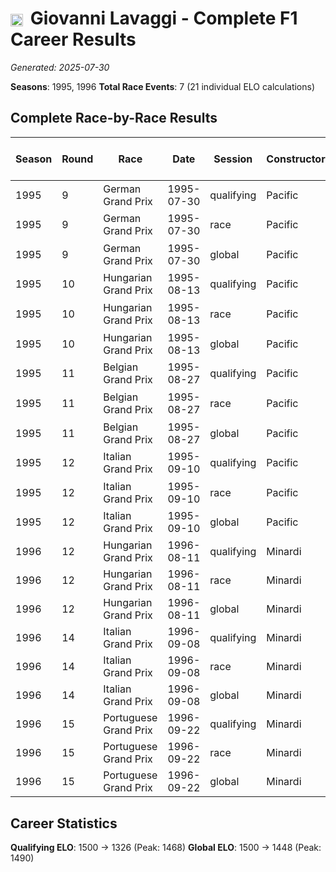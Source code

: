 # <img src="https://upload.wikimedia.org/wikipedia/commons/0/03/Flag_of_Italy.svg" alt="Italy" width="20" height="auto" style="vertical-align: middle; margin-right: 5px;" onerror="this.outerHTML='🇮🇹'; this.style.marginRight='5px';"/> Giovanni Lavaggi - Complete F1 Career Results

*Generated: 2025-07-30*

**Seasons**: 1995, 1996
**Total Race Events**: 7 (21 individual ELO calculations)

## Complete Race-by-Race Results

| Season | Round | Race | Date | Session | Constructor | Position | Starting ELO | ELO Change | Final ELO | Teammate | Teammate Position | Teammate Starting ELO | Teammate ELO Change | Teammate Final ELO |
|--------|-------|------|------|---------|-------------|----------|--------------|------------|-----------|----------|-------------------|----------------------|---------------------|-------------------|
| 1995 | 9 | German Grand Prix | 1995-07-30 | qualifying | Pacific | 24 | 1500 | -32 | 1468 | <img src="https://upload.wikimedia.org/wikipedia/commons/0/03/Flag_of_Italy.svg" alt="Italy" width="20" height="auto" style="vertical-align: middle; margin-right: 5px;" onerror="this.outerHTML='🇮🇹'; this.style.marginRight='5px';"/> Andrea Montermini | 23 | N/A | N/A | N/A |
| 1995 | 9 | German Grand Prix | 1995-07-30 | race | Pacific | DNF | 1500 | N/A | 1500 | <img src="https://upload.wikimedia.org/wikipedia/commons/0/03/Flag_of_Italy.svg" alt="Italy" width="20" height="auto" style="vertical-align: middle; margin-right: 5px;" onerror="this.outerHTML='🇮🇹'; this.style.marginRight='5px';"/> Andrea Montermini | 8 | N/A | N/A | N/A |
| 1995 | 9 | German Grand Prix | 1995-07-30 | global | Pacific | Q:24/R:DNF | 1500 | -10 | 1490 | <img src="https://upload.wikimedia.org/wikipedia/commons/0/03/Flag_of_Italy.svg" alt="Italy" width="20" height="auto" style="vertical-align: middle; margin-right: 5px;" onerror="this.outerHTML='🇮🇹'; this.style.marginRight='5px';"/> Andrea Montermini | Q:23/R:8 | N/A | N/A | N/A |
| 1995 | 10 | Hungarian Grand Prix | 1995-08-13 | qualifying | Pacific | 24 | 1468 | -26 | 1442 | <img src="https://upload.wikimedia.org/wikipedia/commons/0/03/Flag_of_Italy.svg" alt="Italy" width="20" height="auto" style="vertical-align: middle; margin-right: 5px;" onerror="this.outerHTML='🇮🇹'; this.style.marginRight='5px';"/> Andrea Montermini | 22 | N/A | N/A | N/A |
| 1995 | 10 | Hungarian Grand Prix | 1995-08-13 | race | Pacific | DNF | 1500 | N/A | 1500 | <img src="https://upload.wikimedia.org/wikipedia/commons/0/03/Flag_of_Italy.svg" alt="Italy" width="20" height="auto" style="vertical-align: middle; margin-right: 5px;" onerror="this.outerHTML='🇮🇹'; this.style.marginRight='5px';"/> Andrea Montermini | DNF | N/A | N/A | N/A |
| 1995 | 10 | Hungarian Grand Prix | 1995-08-13 | global | Pacific | Q:24/R:DNF | 1490 | -8 | 1483 | <img src="https://upload.wikimedia.org/wikipedia/commons/0/03/Flag_of_Italy.svg" alt="Italy" width="20" height="auto" style="vertical-align: middle; margin-right: 5px;" onerror="this.outerHTML='🇮🇹'; this.style.marginRight='5px';"/> Andrea Montermini | Q:22/R:DNF | N/A | N/A | N/A |
| 1995 | 11 | Belgian Grand Prix | 1995-08-27 | qualifying | Pacific | 23 | 1442 | -22 | 1420 | <img src="https://upload.wikimedia.org/wikipedia/commons/0/03/Flag_of_Italy.svg" alt="Italy" width="20" height="auto" style="vertical-align: middle; margin-right: 5px;" onerror="this.outerHTML='🇮🇹'; this.style.marginRight='5px';"/> Andrea Montermini | 21 | N/A | N/A | N/A |
| 1995 | 11 | Belgian Grand Prix | 1995-08-27 | race | Pacific | DNF | 1500 | N/A | 1500 | <img src="https://upload.wikimedia.org/wikipedia/commons/0/03/Flag_of_Italy.svg" alt="Italy" width="20" height="auto" style="vertical-align: middle; margin-right: 5px;" onerror="this.outerHTML='🇮🇹'; this.style.marginRight='5px';"/> Andrea Montermini | DNF | N/A | N/A | N/A |
| 1995 | 11 | Belgian Grand Prix | 1995-08-27 | global | Pacific | Q:23/R:DNF | 1483 | -7 | 1476 | <img src="https://upload.wikimedia.org/wikipedia/commons/0/03/Flag_of_Italy.svg" alt="Italy" width="20" height="auto" style="vertical-align: middle; margin-right: 5px;" onerror="this.outerHTML='🇮🇹'; this.style.marginRight='5px';"/> Andrea Montermini | Q:21/R:DNF | N/A | N/A | N/A |
| 1995 | 12 | Italian Grand Prix | 1995-09-10 | qualifying | Pacific | 24 | 1420 | -18 | 1402 | <img src="https://upload.wikimedia.org/wikipedia/commons/0/03/Flag_of_Italy.svg" alt="Italy" width="20" height="auto" style="vertical-align: middle; margin-right: 5px;" onerror="this.outerHTML='🇮🇹'; this.style.marginRight='5px';"/> Andrea Montermini | 21 | N/A | N/A | N/A |
| 1995 | 12 | Italian Grand Prix | 1995-09-10 | race | Pacific | DNF | 1500 | N/A | 1500 | <img src="https://upload.wikimedia.org/wikipedia/commons/0/03/Flag_of_Italy.svg" alt="Italy" width="20" height="auto" style="vertical-align: middle; margin-right: 5px;" onerror="this.outerHTML='🇮🇹'; this.style.marginRight='5px';"/> Andrea Montermini | DNF | N/A | N/A | N/A |
| 1995 | 12 | Italian Grand Prix | 1995-09-10 | global | Pacific | Q:24/R:DNF | 1476 | -5 | 1471 | <img src="https://upload.wikimedia.org/wikipedia/commons/0/03/Flag_of_Italy.svg" alt="Italy" width="20" height="auto" style="vertical-align: middle; margin-right: 5px;" onerror="this.outerHTML='🇮🇹'; this.style.marginRight='5px';"/> Andrea Montermini | Q:21/R:DNF | N/A | N/A | N/A |
| 1996 | 12 | Hungarian Grand Prix | 1996-08-11 | qualifying | Minardi | 20 | 1402 | -30 | 1372 | Pedro Lamy | 19 | N/A | N/A | N/A |
| 1996 | 12 | Hungarian Grand Prix | 1996-08-11 | race | Minardi | DNF | 1500 | N/A | 1500 | Pedro Lamy | DNF | N/A | N/A | N/A |
| 1996 | 12 | Hungarian Grand Prix | 1996-08-11 | global | Minardi | Q:20/R:DNF | 1471 | -9 | 1462 | Pedro Lamy | Q:19/R:DNF | N/A | N/A | N/A |
| 1996 | 14 | Italian Grand Prix | 1996-09-08 | qualifying | Minardi | 20 | 1372 | -25 | 1347 | Pedro Lamy | 18 | N/A | N/A | N/A |
| 1996 | 14 | Italian Grand Prix | 1996-09-08 | race | Minardi | DNF | 1500 | N/A | 1500 | Pedro Lamy | DNF | N/A | N/A | N/A |
| 1996 | 14 | Italian Grand Prix | 1996-09-08 | global | Minardi | Q:20/R:DNF | 1462 | -7 | 1455 | Pedro Lamy | Q:18/R:DNF | N/A | N/A | N/A |
| 1996 | 15 | Portuguese Grand Prix | 1996-09-22 | qualifying | Minardi | 20 | 1347 | -21 | 1326 | Pedro Lamy | 19 | N/A | N/A | N/A |
| 1996 | 15 | Portuguese Grand Prix | 1996-09-22 | race | Minardi | DNF | 1500 | N/A | 1500 | Pedro Lamy | DNF | N/A | N/A | N/A |
| 1996 | 15 | Portuguese Grand Prix | 1996-09-22 | global | Minardi | Q:20/R:DNF | 1455 | -6 | 1448 | Pedro Lamy | Q:19/R:DNF | N/A | N/A | N/A |

## Career Statistics

**Qualifying ELO**: 1500 → 1326 (Peak: 1468)
**Global ELO**: 1500 → 1448 (Peak: 1490)
